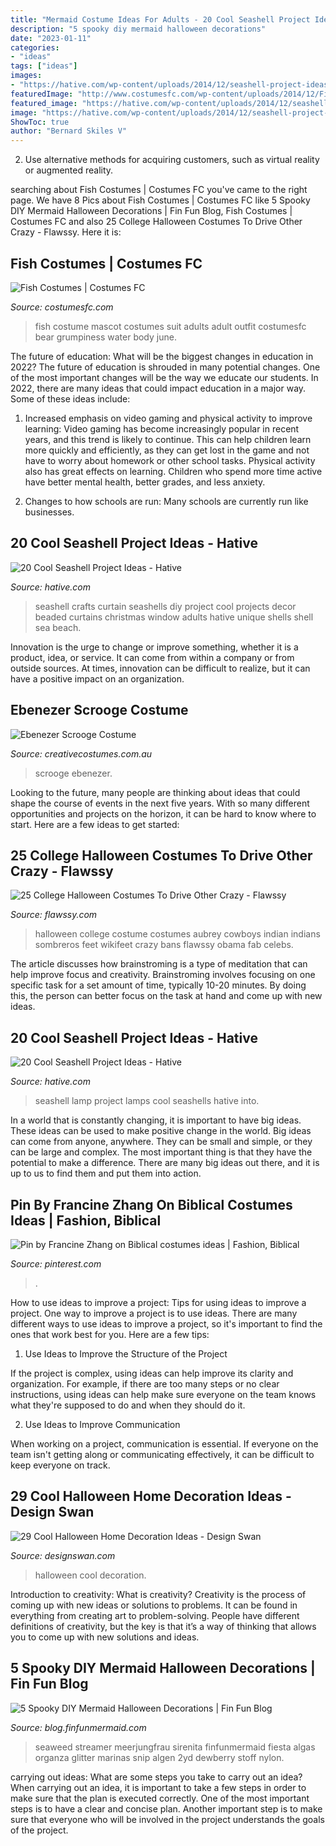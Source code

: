 ```yaml
---
title: "Mermaid Costume Ideas For Adults - 20 Cool Seashell Project Ideas"
description: "5 spooky diy mermaid halloween decorations"
date: "2023-01-11"
categories:
- "ideas"
tags: ["ideas"]
images:
- "https://hative.com/wp-content/uploads/2014/12/seashell-project-ideas/2-seashell-curtain.jpg"
featuredImage: "http://www.costumesfc.com/wp-content/uploads/2014/12/Fish-Costume.jpg"
featured_image: "https://hative.com/wp-content/uploads/2014/12/seashell-project-ideas/13-seashell-lamp.jpg"
image: "https://hative.com/wp-content/uploads/2014/12/seashell-project-ideas/2-seashell-curtain.jpg"
ShowToc: true
author: "Bernard Skiles V"
---
```



2. Use alternative methods for acquiring customers, such as virtual reality or augmented reality.

	

		
searching about Fish Costumes | Costumes FC you've came to the right page. We have 8 Pics about Fish Costumes | Costumes FC like 5 Spooky DIY Mermaid Halloween Decorations | Fin Fun Blog, Fish Costumes | Costumes FC and also 25 College Halloween Costumes To Drive Other Crazy - Flawssy. Here it is:
		
    
## Fish Costumes | Costumes FC

<img loading=lazy src="http://www.costumesfc.com/wp-content/uploads/2014/12/Fish-Costume.jpg" onerror="this.onerror=null;this.src='https://tse4.mm.bing.net/th?id=OIP.eXptubpBvnr5rzY7Hpu0BAHaL0&amp;pid=15.1';" alt="Fish Costumes | Costumes FC">

_Source: costumesfc.com_

>fish costume mascot costumes suit adults adult outfit costumesfc bear grumpiness water body june. 

	

The future of education: What will be the biggest changes in education in 2022?
The future of education is shrouded in many potential changes. One of the most important changes will be the way we educate our students. In 2022, there are many ideas that could impact education in a major way. Some of these ideas include: 
1) Increased emphasis on video gaming and physical activity to improve learning: Video gaming has become increasingly popular in recent years, and this trend is likely to continue. This can help children learn more quickly and efficiently, as they can get lost in the game and not have to worry about homework or other school tasks. Physical activity also has great effects on learning. Children who spend more time active have better mental health, better grades, and less anxiety. 

2) Changes to how schools are run: Many schools are currently run like businesses.

    
## 20 Cool Seashell Project Ideas - Hative

<img loading=lazy src="https://hative.com/wp-content/uploads/2014/12/seashell-project-ideas/2-seashell-curtain.jpg" onerror="this.onerror=null;this.src='https://tse2.mm.bing.net/th?id=OIP.xdfI5BLaK_x54ORp-xkdjwHaJ4&amp;pid=15.1';" alt="20 Cool Seashell Project Ideas - Hative">

_Source: hative.com_

>seashell crafts curtain seashells diy project cool projects decor beaded curtains christmas window adults hative unique shells shell sea beach. 

	

Innovation is the urge to change or improve something, whether it is a product, idea, or service. It can come from within a company or from outside sources. At times, innovation can be difficult to realize, but it can have a positive impact on an organization.

    
## Ebenezer Scrooge Costume

<img loading=lazy src="https://www.creativecostumes.com.au/wp-content/uploads/2018/07/CC_April_18_238-768x1024.jpg" onerror="this.onerror=null;this.src='https://tse1.mm.bing.net/th?id=OIP.gLstFSRBiBctEOX9qAcRjQHaJ4&amp;pid=15.1';" alt="Ebenezer Scrooge Costume">

_Source: creativecostumes.com.au_

>scrooge ebenezer. 

	

Looking to the future, many people are thinking about ideas that could shape the course of events in the next five years. With so many different opportunities and projects on the horizon, it can be hard to know where to start. Here are a few ideas to get started: 

    
## 25 College Halloween Costumes To Drive Other Crazy - Flawssy

<img loading=lazy src="http://flawssy.com/wp-content/uploads/2016/05/Indian-College-Halloween-Costume.jpg" onerror="this.onerror=null;this.src='https://tse1.mm.bing.net/th?id=OIP.ORMZ4l4-dgzPxJX3CX54ewHaLm&amp;pid=15.1';" alt="25 College Halloween Costumes To Drive Other Crazy - Flawssy">

_Source: flawssy.com_

>halloween college costume costumes aubrey cowboys indian indians sombreros feet wikifeet crazy bans flawssy obama fab celebs. 

	

The article discusses how brainstroming is a type of meditation that can help improve focus and creativity. Brainstroming involves focusing on one specific task for a set amount of time, typically 10-20 minutes. By doing this, the person can better focus on the task at hand and come up with new ideas.

    
## 20 Cool Seashell Project Ideas - Hative

<img loading=lazy src="https://hative.com/wp-content/uploads/2014/12/seashell-project-ideas/13-seashell-lamp.jpg" onerror="this.onerror=null;this.src='https://tse3.mm.bing.net/th?id=OIP.qCJraIMZYB5f4uhH387v3AHaLd&amp;pid=15.1';" alt="20 Cool Seashell Project Ideas - Hative">

_Source: hative.com_

>seashell lamp project lamps cool seashells hative into. 

	

In a world that is constantly changing, it is important to have big ideas. These ideas can be used to make positive change in the world. Big ideas can come from anyone, anywhere. They can be small and simple, or they can be large and complex. The most important thing is that they have the potential to make a difference. There are many big ideas out there, and it is up to us to find them and put them into action.

    
## Pin By Francine Zhang On Biblical Costumes Ideas | Fashion, Biblical

<img loading=lazy src="https://i.pinimg.com/736x/2d/43/e0/2d43e08ef836e6cabfc9b7df12161cb8--biblical-costumes.jpg" onerror="this.onerror=null;this.src='https://tse4.mm.bing.net/th?id=OIP.TQOOqY_AxG1tWDHI_D2wNQHaPs&amp;pid=15.1';" alt="Pin by Francine Zhang on Biblical costumes ideas | Fashion, Biblical">

_Source: pinterest.com_

>. 

	

How to use ideas to improve a project: Tips for using ideas to improve a project.
One way to improve a project is to use ideas. There are many different ways to use ideas to improve a project, so it's important to find the ones that work best for you. Here are a few tips:
1. Use Ideas to Improve the Structure of the Project

If the project is complex, using ideas can help improve its clarity and organization. For example, if there are too many steps or no clear instructions, using ideas can help make sure everyone on the team knows what they're supposed to do and when they should do it.

2. Use Ideas to Improve Communication

When working on a project, communication is essential. If everyone on the team isn't getting along or communicating effectively, it can be difficult to keep everyone on track.

    
## 29 Cool Halloween Home Decoration Ideas - Design Swan

<img loading=lazy src="https://img.designswan.com/2013/09/halloween/26.jpg" onerror="this.onerror=null;this.src='https://tse4.mm.bing.net/th?id=OIP.74yrYBd3JbWcAGJSrA1J3QHaLK&amp;pid=15.1';" alt="29 Cool Halloween Home Decoration Ideas - Design Swan">

_Source: designswan.com_

>halloween cool decoration. 

	

Introduction to creativity: What is creativity?
Creativity is the process of coming up with new ideas or solutions to problems. It can be found in everything from creating art to problem-solving. People have different definitions of creativity, but the key is that it’s a way of thinking that allows you to come up with new solutions and ideas.

    
## 5 Spooky DIY Mermaid Halloween Decorations | Fin Fun Blog

<img loading=lazy src="https://blog.finfunmermaid.com/wp-content/uploads/2020/08/seaweed-3-1.jpg" onerror="this.onerror=null;this.src='https://tse4.mm.bing.net/th?id=OIP.yc5BI6aXtwECjqiaJzakEQAAAA&amp;pid=15.1';" alt="5 Spooky DIY Mermaid Halloween Decorations | Fin Fun Blog">

_Source: blog.finfunmermaid.com_

>seaweed streamer meerjungfrau sirenita finfunmermaid fiesta algas organza glitter marinas snip algen 2yd dewberry stoff nylon. 

	

carrying out ideas: What are some steps you take to carry out an idea?
When carrying out an idea, it is important to take a few steps in order to make sure that the plan is executed correctly. One of the most important steps is to have a clear and concise plan. Another important step is to make sure that everyone who will be involved in the project understands the goals of the project.

